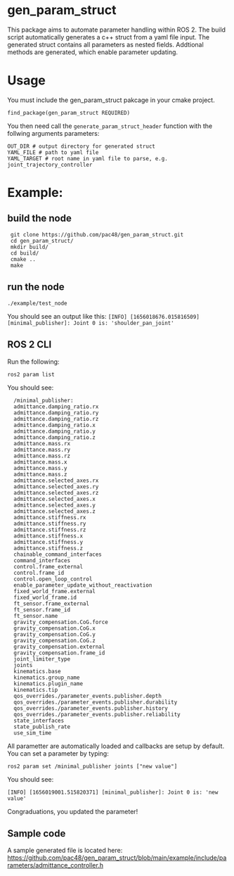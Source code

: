 # gen_param_struct
This package aims to automate parameter handling within ROS 2. The build script automatically generates a c++ struct from a yaml file input. The generated struct contains all parameters as nested fields. Addtional methods are generated, which enable parameter updating.   

# Usage
You must include the gen_param_struct pakcage in your cmake project.

`find_package(gen_param_struct REQUIRED)`

You then need call the `generate_param_struct_header` function with the follwing arguments parameters:
```
OUT_DIR # output directory for generated struct
YAML_FILE # path to yaml file
YAML_TARGET # root name in yaml file to parse, e.g. joint_trajectory_controller  
```

# Example:
## build the node
```
 git clone https://github.com/pac48/gen_param_struct.git
 cd gen_param_struct/
 mkdir build/
 cd build/
 cmake ..
 make
```

## run the node
`./example/test_node`

You should see an output like this:
`[INFO] [1656018676.015816509] [minimal_publisher]: Joint 0 is: 'shoulder_pan_joint'`

## ROS 2 CLI
Run the following:

`ros2 param list`

You should see:


```
  /minimal_publisher:
  admittance.damping_ratio.rx
  admittance.damping_ratio.ry
  admittance.damping_ratio.rz
  admittance.damping_ratio.x
  admittance.damping_ratio.y
  admittance.damping_ratio.z
  admittance.mass.rx
  admittance.mass.ry
  admittance.mass.rz
  admittance.mass.x
  admittance.mass.y
  admittance.mass.z
  admittance.selected_axes.rx
  admittance.selected_axes.ry
  admittance.selected_axes.rz
  admittance.selected_axes.x
  admittance.selected_axes.y
  admittance.selected_axes.z
  admittance.stiffness.rx
  admittance.stiffness.ry
  admittance.stiffness.rz
  admittance.stiffness.x
  admittance.stiffness.y
  admittance.stiffness.z
  chainable_command_interfaces
  command_interfaces
  control.frame_external
  control.frame_id
  control.open_loop_control
  enable_parameter_update_without_reactivation
  fixed_world_frame.external
  fixed_world_frame.id
  ft_sensor.frame_external
  ft_sensor.frame_id
  ft_sensor.name
  gravity_compensation.CoG.force
  gravity_compensation.CoG.x
  gravity_compensation.CoG.y
  gravity_compensation.CoG.z
  gravity_compensation.external
  gravity_compensation.frame_id
  joint_limiter_type
  joints
  kinematics.base
  kinematics.group_name
  kinematics.plugin_name
  kinematics.tip
  qos_overrides./parameter_events.publisher.depth
  qos_overrides./parameter_events.publisher.durability
  qos_overrides./parameter_events.publisher.history
  qos_overrides./parameter_events.publisher.reliability
  state_interfaces
  state_publish_rate
  use_sim_time
  ```
  
  All parametter are automatically loaded and callbacks are setup by default. You can set a parameter by typing:
  
  `ros2 param set /minimal_publisher joints ["new value"]`
  
  You should see:
  
  `[INFO] [1656019001.515820371] [minimal_publisher]: Joint 0 is: 'new value'`
  
  Congraduations, you updated the parameter!
  
## Sample code
A sample generated file is located here: https://github.com/pac48/gen_param_struct/blob/main/example/include/parameters/admittance_controller.h
